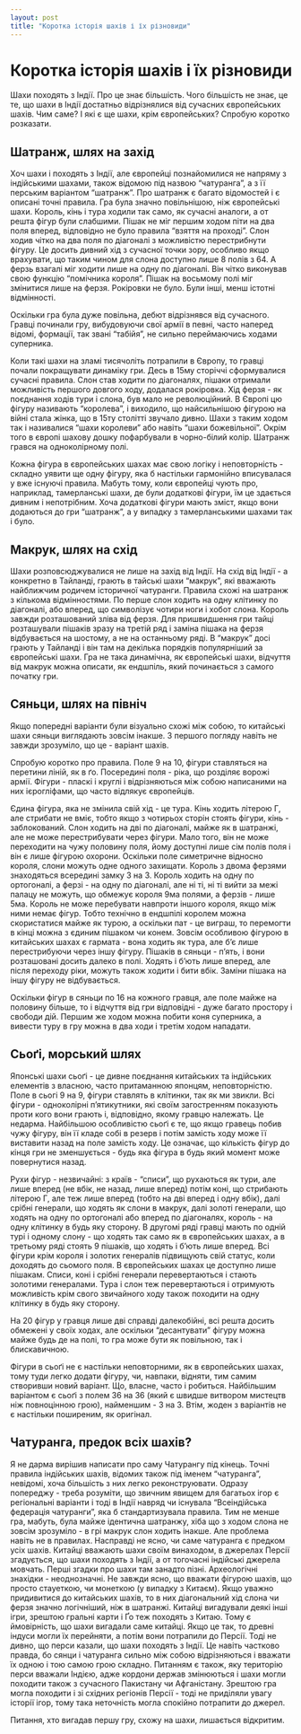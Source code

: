 ```yaml
---
layout: post
title: "Коротка історія шахів і їх різновиди"
---
```


# Коротка історія шахів і їх різновиди

Шахи походять з Індії.
Про це знає більшість.
Чого більшість не знає, це те, що шахи в Індії достатньо відрізнялися від сучасних європейських шахів.
Чим саме? І які є ще шахи, крім європейських? Спробую коротко розказати.

## Шатранж, шлях на захід

Хоч шахи і походять з Індії, але європейці познайомилися не напряму з індійськими шахами, також відомою під назвою “чатуранга”, а з її перським варіантом “шатранж”.
Про шатранж є багато відомостей і є описані точні правила.
Гра була значно повільнішою, ніж європейські шахи.
Король, кінь і тура ходили так само, як сучасні аналоги, а от решта фігур були слабшими.
Пішак не міг першим ходом піти на два поля вперед, відповідно не було правила “взяття на проході”.
Слон ходив чітко на два поля по діагоналі з можливістю перестрибнути фігуру.
Це досить дивний хід з сучасної точки зору, особливо якщо врахувати, що таким чином для слона доступно лише 8 полів з 64.
А ферзь взагалі міг ходити лише на одну по діагоналі.
Він чітко виконував свою функцію “помічника короля”.
Пішак на восьмому полі міг змінитися лише на ферзя.
Рокіровки не було.
Були інші, менш істотні відмінності.

Оскільки гра була дуже повільна, дебют відрізнявся від сучасного.
Гравці починали гру, вибудовуючи свої армії в певні, часто наперед відомі, формації, так звані “табійя”, не сильно переймаючись ходами суперника.

Коли такі шахи на зламі тисячоліть потрапили в Європу, то гравці почали покращувати динаміку гри.
Десь в 15му сторіччі сформувалися сучасні правила.
Слон став ходити по діагоналях, пішаки отримали можливість першого довгого ходу, додалася рокіровка.
Хід ферзя - як поєднання ходів тури і слона, був мало не революційний.
В Європі цю фігуру називають “королева”, і виходило, що найсильнішою фігурою на війні стала жінка, що в 15ту столітті звучало дивно.
Шахи з таким ходом так і називалися “шахи королеви” або навіть “шахи божевільної”.
Окрім того в європі шахову дошку пофарбували в чорно-білий колір.
Шатранж грався на одноколірному полі.

Кожна фігура в європейських шахах має свою логіку і неповторність - складно уявити ще одну фігуру, яка б настільки гармонійно вписувалася у вже існуючі правила.
Мабуть тому, коли європейці чують про, наприклад, тамерланські шахи, де були додаткові фігури, їм це здається дивним і непотрібним.
Хоча додаткові фігури мають зміст, якщо вони додаються до гри “шатранж”, а у випадку з тамерланськими шахами так і було.

## Макрук, шлях на схід

Шахи розповсюджувалися не лише на захід від Індії.
На схід від Індії - а конкретно в Тайланді, грають в тайські шахи “макрук”, які вважають найближчим родичем історичної чатуранги.
Правила схожі на шатранж з кількома відмінностями.
По перше слон ходить на одну клітинку по діагоналі, або вперед, що символізує чотири ноги і хобот слона.
Король завжди розташований зліва від ферзя.
Для пришвидшення гри тайці розташували пішаків зразу на третій ряд і заміна пішака на ферзя відбувається на шостому, а не на останньому ряді.
В “макрук” досі грають у Тайланді і він там на декілька порядків популярніший за європейські шахи.
Гра не така динамічна, як європейські шахи, відчуття від макрук можна описати, як ендшпіль, який починається з самого початку гри.

## Сяньци, шлях на північ

Якщо попередні варіанти були візуально схожі між собою, то китайські шахи сяньци виглядають зовсім інакше.
З першого погляду навіть не завжди зрозуміло, що це - варіант шахів.
 
Спробую коротко про правила.
Поле 9 на 10, фігури ставляться на перетини ліній, як в ґо.
Посередині поля - ріка, що розділяє ворожі армії.
Фігури - пласкі і круглі і відрізняються між собою написаними на них ієрогліфами, що часто відлякує європейців.
 
Єдина фігура, яка не змінила свій хід - це тура.
Кінь ходить літерою Г, але стрибати не вміє, тобто якщо з чотирьох сторін стоять фігури, кінь - заблокований.
Слон ходить на дві по діагоналі, майже як в шатранжі, але не може перестрибувати через фігури.
Мало того, він не може переходити на чужу половину поля, йому доступні лише сім полів поля і він є лише фігурою охорони.
Оскільки поле симетричне відносно короля, слони можуть одне одного захищати.
Король з двома ферзями знаходяться всередині замку 3 на 3.
Король ходить на одну по ортогоналі, а ферзі - на одну по діагоналі, але ні ті, ні ті вийти за межі палацу не можуть, що обмежує короля 9ма полями, а ферзів - лише 5ма.
Король не може перебувати навпроти іншого короля, якщо між ними немає фігур.
Тобто технічно в ендшпілі королем можна скористатися майже як турою, а оскільки пат - це виграш, то перемогти в кінці можна з єдиним пішаком чи конем.
Зовсім особливою фігурою в китайських шахах є гармата - вона ходить як тура, але б’є лише перестрибуючи через іншу фігуру.
Пішаків в сяньци - п’ять, і вони розташовані досить далеко в полі.
Ходять і б’ють лише вперед, але після переходу ріки, можуть також ходити і бити вбік.
Заміни пішака на іншу фігуру не відбувається.
 
Оскільки фігур в сяньци по 16 на кожного гравця, але поле майже на половину більше, то і відчуття від гри відповідні - дуже багато простору і свободи дій.
Першим же ходом можна побити коня суперника, а вивести туру в гру можна в два ходи і третім ходом нападати.

## Сьоґі, морський шлях

Японські шахи сьоґі - це дивне поєднання китайських та індійських елементів з власною, часто притаманною японцям, неповторністю.
Поле в сьогі 9 на 9, фігури ставлять в клітинки, так як ми звикли.
Всі фігури - одноколірні п’ятикутники, які своїм загостренням показують проти кого вони грають і, відповідно, якому гравцю належать.
Це недарма.
Найбільшою особливістю сьоґі є те, що якщо гравець побив чужу фігуру, він її кладе собі в резерв і потім замість ходу може її виставити назад на поле замість ходу.
Це означає, що кількість фігур до кінця гри не зменшується - будь яка фігура в будь який момент може повернутися назад.

Рухи фігур - незвичайні: з країв - “списи”, що рухаються як тури, але лише вперед (не вбік, не назад, лише вперед) потім коні, що стрибають літерою Г, але теж лише вперед (тобто на дві вперед і одну вбік), далі срібні генерали, що ходять як слони в макрук, далі золоті генерали, що ходять на одну по ортогоналі або вперед по діагоналях, король - на одну клітинку в будь яку сторону.
В другомі ряді гравці мають по одній турі і одному слону - що ходять так само як в європейських шахах, а в третьому ряді стоять 9 пішаків, що ходять і б’ють лише вперед.
Всі фігури крім короля і золотих генералів підвищують свій статус, коли доходять до сьомого поля.
В європейських шахах це доступно лише пішакам.
Списи, коні і срібні генерали перевертаються і стають золотими генералами.
Тура і слон теж перевертаються і отримують можливість крім свого звичайного ходу також походити на одну клітинку в будь яку сторону.

На 20 фігур у гравця лише дві справді далекобійні, всі решта досить обмежені у своїх ходах, але оскільки “десантувати” фігуру можна майже будь де на полі, то гра може бути як повільною, так і блискавичною.

Фігури в сьоґі не є настільки неповторними, як в європейських шахах, тому туди легко додати фігуру, чи, навпаки, відняти, тим самим створивши новий варіант.
Що, власне, часто і робиться.
Найбільшим варіантом є сьоґі з полем 36 на 36 (який є швидше витвором мистецтв ніж повноцінною грою), найменшим - 3 на 3.
Втім, жоден з варіантів не є настільки поширеним, як оригінал.

## Чатуранга, предок всіх шахів?

Я не дарма вирішив написати про саму Чатурангу під кінець.
Точні правила індійських шахів, відомих також під іменем “чатуранга”, невідомі, хоча більшість з них легко реконструювати.
Одразу попереджу - треба розуміти, що звичним явищем для багатьох ігор є регіональні варіанти і тоді в Індії навряд чи існувала “Всеіндійська федерація чатуранги”, яка б стандартизувала правила.
Тим не менше гра, мабуть, була майже ідентична шатранжу, хіба що з ходом слона не зовсім зрозуміло - в грі макрук слон ходить інакше.
Але проблема навіть не в правилах.
Насправді не ясно, чи саме чатуранга є предком усіх шахів.
Китайці вважають шахи своїм винаходом, в джерелах Персії згадується, що шахи походять з Індії, а от тогочасні індійські джерела мовчать.
Перші згадки про шахи там занадто пізні.
Археологічні знахідки - неоднозначні.
Не завжди ясно, що вважати фігурою шахів, що просто стауеткою, чи монеткою (у випадку з Китаєм).
Якщо уважно придивитися до китайських шахів, то в них діагональний хід слона чи ферзя значно логічніший, ніж в шатранжі.
Китайці вигадували деякі інші ігри, зрештою гральні карти і Ґо теж походять з Китаю.
Тому є ймовірність, що шахи вигадали саме китайці.
Якщо це так, то древні індуси могли їх перейняти, а потім вони потрапили до Персії.
Тоді не дивно, що перси казали, що шахи походять з Індії.
Це навіть частково правда, бо сянци і чатуранга сильно між собою відрізняються і вважати їх одною і тою самою грою складно.
Питанням є також, яку територію перси вважали Індією, адже кордони держав змінюються і шахи могли походити також з сучасного Пакистану чи Афганістану.
Зрештою гра могла походити і зі східних регіонів Персії - тоді не приділяли увагу історії ігор, тому така неточність могла спокійно потрапити до джерел.

Питання, хто вигадав першу гру, схожу на шахи, лишається відкритим.
 


